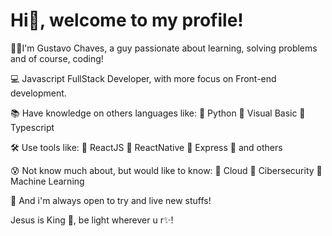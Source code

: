 # Hi👋, welcome to my profile!

🧑🏻I'm Gustavo Chaves, a guy passionate about learning, solving problems and of course, coding!

💻 Javascript FullStack Developer, with more focus on Front-end development.

📚 Have knowledge on others languages like:  🔸 Python    🔸 Visual Basic    🔸 Typescript

🛠 Use tools like:  🔸 ReactJS  🔸 ReactNative  🔸 Express 🔸 and others

😰 Not know much about, but would like to know:  🔸 Cloud    🔸 Cibersecurity   🔸 Machine Learning

📍 And i'm always open to try and live new stuffs!

Jesus is King 👑, be light wherever u r✨!

